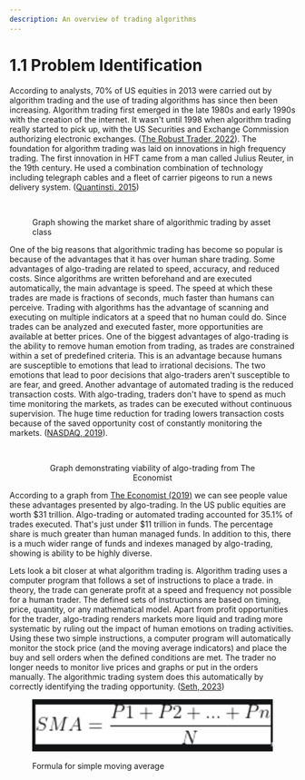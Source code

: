 ```yaml
---
description: An overview of trading algorithms
---
```


# 1.1 Problem Identification

According to analysts, 70% of US equities in 2013 were carried out by algorithm trading and the use of trading algorithms has since then been increasing. Algorithm trading first emerged in the late 1980s and early 1990s with the creation of the internet. It wasn't until 1998 when algorithm trading really started to pick up, with the US Securities and Exchange Commission authorizing electronic exchanges. ([The Robust Trader, 2022](../reference-list.md)). The foundation for algorithm trading was laid on innovations in high frequency trading. The first innovation in HFT came from a man called Julius Reuter, in the 19th century. He used a combination combination of technology including telegraph cables and a fleet of carrier pigeons to run a news delivery system. ([Quantinsti, 2015](../reference-list.md))

<figure><img src="https://www.quantifiedstrategies.com/wp-content/uploads/2022/05/img_6278d43e66e73.png" alt=""><figcaption><p>Graph showing the market share of algorithmic trading by asset class</p></figcaption></figure>

One of the big reasons that algorithmic trading has become so popular is because of the advantages that it has over human share trading. Some advantages of algo-trading are related to speed, accuracy, and reduced costs. Since algorithms are written beforehand and are executed automatically, the main advantage is speed. The speed at which these trades are made is fractions of seconds, much faster than humans can perceive. Trading with algorithms has the advantage of scanning and executing on multiple indicators at a speed that no human could do. Since trades can be analyzed and executed faster, more opportunities are available at better prices. One of the biggest advantages of algo-trading is the ability to remove human emotion from trading, as trades are constrained within a set of predefined criteria. This is an advantage because humans are susceptible to emotions that lead to irrational decisions. The two emotions that lead to poor decisions that algo-traders aren't susceptible to are fear, and greed. Another advantage of automated trading is the reduced transaction costs. With algo-trading, traders don't have to spend as much time monitoring the markets, as trades can be executed without continuous supervision. The huge time reduction for trading lowers transaction costs because of the saved opportunity cost of constantly monitoring the markets. ([NASDAQ, 2019](../reference-list.md)).



<div align="center">

<figure><img src="https://www.economist.com/img/b/400/538/90/sites/default/files/images/print-edition/20191005_FBC840.png" alt=""><figcaption><p>Graph demonstrating viability of algo-trading from The Economist</p></figcaption></figure>

</div>

According to a graph from [The Economist (2019)](../reference-list.md) we can see people value these advantages presented by algo-trading. In the US public equities are worth $31 trillion. Algo-trading or automated trading accounted for 35.1% of trades executed. That's just under $11 trillion in funds. The percentage share is much greater than human managed funds. In addition to this, there is a much wider range of funds and indexes managed by algo-trading, showing is ability to be highly diverse.

Lets look a bit closer at what algorithm trading is. Algorithm trading uses a computer program that follows a set of instructions to place a trade. in theory, the trade can generate profit at a speed and frequency not possible for a human trader. The defined sets of instructions are based on timing, price, quantity, or any mathematical model. Apart from profit opportunities for the trader, algo-trading renders markets more liquid and trading more systematic by ruling out the impact of human emotions on trading activities. Using these two simple instructions, a computer program will automatically monitor the stock price (and the moving average indicators) and place the buy and sell orders when the defined conditions are met. The trader no longer needs to monitor live prices and graphs or put in the orders manually. The algorithmic trading system does this automatically by correctly identifying the trading opportunity. ([Seth, 2023](../reference-list.md))

<figure><img src="../.gitbook/assets/image (3) (1).png" alt=""><figcaption><p>Formula for simple moving average</p></figcaption></figure>
